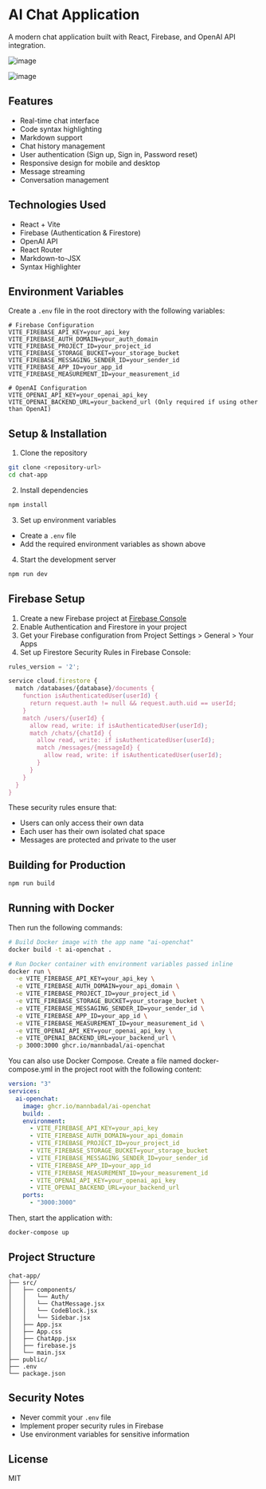 # AI Chat Application

A modern chat application built with React, Firebase, and OpenAI API integration.

![image](https://github.com/user-attachments/assets/b21ff3fe-d202-42e2-ab79-c43aff8cf03d)

![image](https://github.com/user-attachments/assets/1ac20c53-2cd5-49be-8bef-8dde2c3d66db)

## Features

- Real-time chat interface
- Code syntax highlighting
- Markdown support
- Chat history management
- User authentication (Sign up, Sign in, Password reset)
- Responsive design for mobile and desktop
- Message streaming
- Conversation management

## Technologies Used

- React + Vite
- Firebase (Authentication & Firestore)
- OpenAI API
- React Router
- Markdown-to-JSX
- Syntax Highlighter

## Environment Variables

Create a `.env` file in the root directory with the following variables:

```properties
# Firebase Configuration
VITE_FIREBASE_API_KEY=your_api_key
VITE_FIREBASE_AUTH_DOMAIN=your_auth_domain
VITE_FIREBASE_PROJECT_ID=your_project_id
VITE_FIREBASE_STORAGE_BUCKET=your_storage_bucket
VITE_FIREBASE_MESSAGING_SENDER_ID=your_sender_id
VITE_FIREBASE_APP_ID=your_app_id
VITE_FIREBASE_MEASUREMENT_ID=your_measurement_id

# OpenAI Configuration
VITE_OPENAI_API_KEY=your_openai_api_key
VITE_OPENAI_BACKEND_URL=your_backend_url (Only required if using other than OpenAI)
```

## Setup & Installation

1. Clone the repository

```bash
git clone <repository-url>
cd chat-app
```

2. Install dependencies

```bash
npm install
```

3. Set up environment variables

- Create a `.env` file
- Add the required environment variables as shown above

4. Start the development server

```bash
npm run dev
```

## Firebase Setup

1. Create a new Firebase project at [Firebase Console](https://console.firebase.google.com)
2. Enable Authentication and Firestore in your project
3. Get your Firebase configuration from Project Settings > General > Your Apps
4. Set up Firestore Security Rules in Firebase Console:

```javascript
rules_version = '2';

service cloud.firestore {
  match /databases/{database}/documents {
    function isAuthenticatedUser(userId) {
      return request.auth != null && request.auth.uid == userId;
    }
    match /users/{userId} {
      allow read, write: if isAuthenticatedUser(userId);
      match /chats/{chatId} {
        allow read, write: if isAuthenticatedUser(userId);
        match /messages/{messageId} {
          allow read, write: if isAuthenticatedUser(userId);
        }
      }
    }
  }
}
```

These security rules ensure that:

- Users can only access their own data
- Each user has their own isolated chat space
- Messages are protected and private to the user

## Building for Production

```bash
npm run build
```

## Running with Docker

Then run the following commands:

```bash
# Build Docker image with the app name "ai-openchat"
docker build -t ai-openchat .

# Run Docker container with environment variables passed inline
docker run \
  -e VITE_FIREBASE_API_KEY=your_api_key \
  -e VITE_FIREBASE_AUTH_DOMAIN=your_api_domain \
  -e VITE_FIREBASE_PROJECT_ID=your_project_id \
  -e VITE_FIREBASE_STORAGE_BUCKET=your_storage_bucket \
  -e VITE_FIREBASE_MESSAGING_SENDER_ID=your_sender_id \
  -e VITE_FIREBASE_APP_ID=your_app_id \
  -e VITE_FIREBASE_MEASUREMENT_ID=your_measurement_id \
  -e VITE_OPENAI_API_KEY=your_openai_api_key \
  -e VITE_OPENAI_BACKEND_URL=your_backend_url \
  -p 3000:3000 ghcr.io/mannbadal/ai-openchat
```

You can also use Docker Compose. Create a file named docker-compose.yml in the project root with the following content:

```yaml
version: "3"
services:
  ai-openchat:
    image: ghcr.io/mannbadal/ai-openchat
    build: .
    environment:
      - VITE_FIREBASE_API_KEY=your_api_key
      - VITE_FIREBASE_AUTH_DOMAIN=your_api_domain
      - VITE_FIREBASE_PROJECT_ID=your_project_id
      - VITE_FIREBASE_STORAGE_BUCKET=your_storage_bucket
      - VITE_FIREBASE_MESSAGING_SENDER_ID=your_sender_id
      - VITE_FIREBASE_APP_ID=your_app_id
      - VITE_FIREBASE_MEASUREMENT_ID=your_measurement_id
      - VITE_OPENAI_API_KEY=your_openai_api_key
      - VITE_OPENAI_BACKEND_URL=your_backend_url
    ports:
      - "3000:3000"
```

Then, start the application with:

```bash
docker-compose up
```

## Project Structure

```
chat-app/
├── src/
│   ├── components/
│   │   └── Auth/
│   │   └── ChatMessage.jsx
│   │   └── CodeBlock.jsx
│   │   └── Sidebar.jsx
│   ├── App.jsx
│   ├── App.css
│   ├── ChatApp.jsx
│   ├── firebase.js
│   └── main.jsx
├── public/
├── .env
└── package.json
```

## Security Notes

- Never commit your `.env` file
- Implement proper security rules in Firebase
- Use environment variables for sensitive information

## License

MIT
